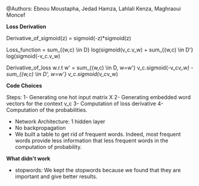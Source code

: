 @Authors: Ebnou Moustapha, Jedad Hamza, Lahlali Kenza, Maghraoui Moncef

**Loss Derivation**

Derivative_of_sigmoid(z) = sigmoid(-z)*sigmoid(z)

Loss_function = sum_{(w,c) \in D} log(sigmoid(v_c.v_w) + sum_{(w,c) \in D'} log(sigmoid(-v_c.v_w)

Derivative_of_loss w.r.t w' = sum_{(w,c) \in D, w=w'} v_c.sigmoid(-v_c*v_w) - sum_{(w,c) \in D', w=w'} v_c.sigmoid(v_c*v_w)


**Code Choices**

Steps:
1- Generating one hot input matrix X
2- Generating embedded word vectors for the context v_c
3- Computation of loss derivative
4- Computation of the probabilities.

- Network Architecture: 1 hidden layer
- No backpropagation
- We built a table to get rid of frequent words. Indeed, most frequent words provide less information that less frequent words in the computation of probability.




**What didn't work**

- stopwords: We kept the stopwords because we found that they are important and give better results.

